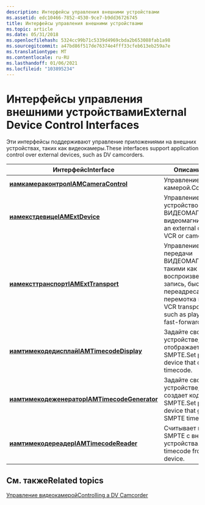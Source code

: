 ```yaml
---
description: Интерфейсы управления внешними устройствами
ms.assetid: edc10466-7852-4530-9ce7-b9dd36726745
title: Интерфейсы управления внешними устройствами
ms.topic: article
ms.date: 05/31/2018
ms.openlocfilehash: 5324cc99b71c5339d4969cbda2b653088fab1a98
ms.sourcegitcommit: a47bd86f517de76374e4fff33cfeb613eb259a7e
ms.translationtype: MT
ms.contentlocale: ru-RU
ms.lasthandoff: 01/06/2021
ms.locfileid: "103895234"
---
```

# <a name="external-device-control-interfaces"></a><span data-ttu-id="f712d-103">Интерфейсы управления внешними устройствами</span><span class="sxs-lookup"><span data-stu-id="f712d-103">External Device Control Interfaces</span></span>

<span data-ttu-id="f712d-104">Эти интерфейсы поддерживают управление приложениями на внешних устройствах, таких как видеокамеры.</span><span class="sxs-lookup"><span data-stu-id="f712d-104">These interfaces support application control over external devices, such as DV camcorders.</span></span>



| <span data-ttu-id="f712d-105">Интерфейс</span><span class="sxs-lookup"><span data-stu-id="f712d-105">Interface</span></span>                                            | <span data-ttu-id="f712d-106">Описание</span><span class="sxs-lookup"><span data-stu-id="f712d-106">Description</span></span>                                                                             |
|------------------------------------------------------|-----------------------------------------------------------------------------------------|
| [<span data-ttu-id="f712d-107">**иамкамераконтрол**</span><span class="sxs-lookup"><span data-stu-id="f712d-107">**IAMCameraControl**</span></span>](/windows/desktop/api/Strmif/nn-strmif-iamcameracontrol)         | <span data-ttu-id="f712d-108">Управление камерой.</span><span class="sxs-lookup"><span data-stu-id="f712d-108">Control a camera.</span></span>                                                                       |
| [<span data-ttu-id="f712d-109">**иамекстдевице**</span><span class="sxs-lookup"><span data-stu-id="f712d-109">**IAMExtDevice**</span></span>](/windows/desktop/api/Strmif/nn-strmif-iamextdevice)                 | <span data-ttu-id="f712d-110">Управление внешним устройством, например ВИДЕОМАГНИТОФОНА или видеомагнитофоном.</span><span class="sxs-lookup"><span data-stu-id="f712d-110">Control an external device such as a VCR or camcorder.</span></span>                                  |
| [<span data-ttu-id="f712d-111">**иамексттранспорт**</span><span class="sxs-lookup"><span data-stu-id="f712d-111">**IAMExtTransport**</span></span>](/windows/desktop/api/Strmif/nn-strmif-iamexttransport)           | <span data-ttu-id="f712d-112">Управление функциями передачи ВИДЕОМАГНИТОФОНА, такими как воспроизведение, пауза, запись, быстрая переадресация и перемотка назад.</span><span class="sxs-lookup"><span data-stu-id="f712d-112">Control VCR transport functions, such as play, pause, record, fast-forward, and rewind.</span></span> |
| [<span data-ttu-id="f712d-113">**иамтимекодедисплай**</span><span class="sxs-lookup"><span data-stu-id="f712d-113">**IAMTimecodeDisplay**</span></span>](/windows/desktop/api/Strmif/nn-strmif-iamtimecodedisplay)     | <span data-ttu-id="f712d-114">Задайте свойства на устройстве, которое отображает временной код SMPTE.</span><span class="sxs-lookup"><span data-stu-id="f712d-114">Set properties on a device that displays SMPTE timecode.</span></span>                                |
| [<span data-ttu-id="f712d-115">**иамтимекодеженератор**</span><span class="sxs-lookup"><span data-stu-id="f712d-115">**IAMTimecodeGenerator**</span></span>](/windows/desktop/api/Strmif/nn-strmif-iamtimecodegenerator) | <span data-ttu-id="f712d-116">Задайте свойства на устройстве, которое создает код времени SMPTE.</span><span class="sxs-lookup"><span data-stu-id="f712d-116">Set properties on a device that generates SMPTE timecode.</span></span>                               |
| [<span data-ttu-id="f712d-117">**иамтимекодереадер**</span><span class="sxs-lookup"><span data-stu-id="f712d-117">**IAMTimecodeReader**</span></span>](/windows/desktop/api/Strmif/nn-strmif-iamtimecodereader)       | <span data-ttu-id="f712d-118">Считывает временной код SMPTE с внешнего устройства.</span><span class="sxs-lookup"><span data-stu-id="f712d-118">Read SMPTE timecode from an external device.</span></span>                                            |



 

## <a name="related-topics"></a><span data-ttu-id="f712d-119">См. также</span><span class="sxs-lookup"><span data-stu-id="f712d-119">Related topics</span></span>

<dl> <dt>

[<span data-ttu-id="f712d-120">Управление видеокамерой</span><span class="sxs-lookup"><span data-stu-id="f712d-120">Controlling a DV Camcorder</span></span>](controlling-a-dv-camcorder.md)
</dt> </dl>

 

 



